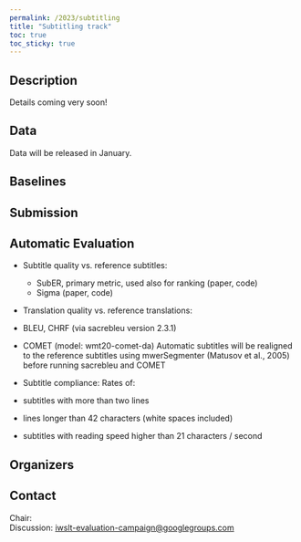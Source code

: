 ```yaml
---
permalink: /2023/subtitling
title: "Subtitling track"
toc: true
toc_sticky: true
---
```


<!--
Markdown notes: comments can be formed as in this example;
bulleted lines start with a - ;
if you want to have a line break either put a blank line in between the text or leave two spaces at the end of the line
-->

## Description

Details coming very soon!

<!-- Description the task, the languages, and the type of data -->


## Data

Data will be released in January.

<!-- Details description of the data and links to download -->


## Baselines

<!-- Links to the baselines to be used (descriptions, publications and/or links to models, code) -->


## Submission

<!-- Description of expected submission format and submission instructions -->


## Automatic Evaluation

<!-- Description of metrics used for evaluation, what the official ranking is based on, links to evaluation scripts -->

* Subtitle quality vs. reference subtitles:
  * SubER, primary metric, used also for ranking (paper, code)
  * Sigma (paper, code)

* Translation quality vs. reference translations:
 * BLEU, CHRF (via sacrebleu version 2.3.1)
 * COMET (model: wmt20-comet-da)
 Automatic subtitles will be realigned to the reference subtitles using mwerSegmenter (Matusov et al., 2005) before running sacrebleu and COMET

* Subtitle compliance:
 Rates of:
 * subtitles with more than two lines
 * lines longer than 42 characters (white spaces included)
 * subtitles with reading speed higher than 21 characters / second


## Organizers

<!-- List of organizers' names and affiliations -->


## Contact

<!-- Add chair(s) and their contact info, as well as standard google group -->
Chair:   
Discussion: <iwslt-evaluation-campaign@googlegroups.com>
